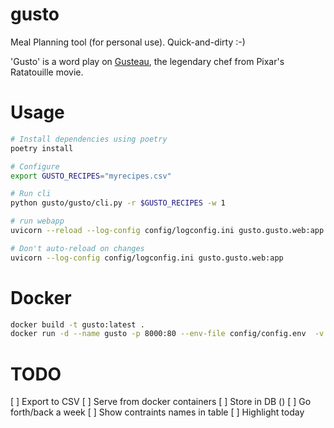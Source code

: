 # gusto
Meal Planning tool (for personal use). Quick-and-dirty :-)

'Gusto' is a word play on [Gusteau](https://pixar.fandom.com/wiki/Auguste_Gusteau), the legendary chef from Pixar's Ratatouille movie.


# Usage

```sh
# Install dependencies using poetry
poetry install

# Configure
export GUSTO_RECIPES="myrecipes.csv"

# Run cli
python gusto/gusto/cli.py -r $GUSTO_RECIPES -w 1

# run webapp
uvicorn --reload --log-config config/logconfig.ini gusto.gusto.web:app

# Don't auto-reload on changes
uvicorn --log-config config/logconfig.ini gusto.gusto.web:app
```

#  Docker
```sh
docker build -t gusto:latest .
docker run -d --name gusto -p 8000:80 --env-file config/config.env  -v $(pwd)/config:/config  gusto
```

# TODO
[ ] Export to CSV
[ ] Serve from docker containers
[ ] Store in DB ()
[ ] Go forth/back a week
[ ] Show contraints names in table
[ ] Highlight today